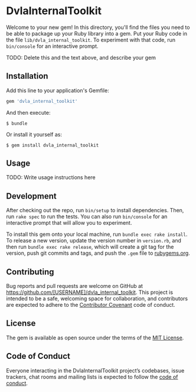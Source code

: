 # DvlaInternalToolkit

Welcome to your new gem! In this directory, you'll find the files you need to be able to package up your Ruby library into a gem. Put your Ruby code in the file `lib/dvla_internal_toolkit`. To experiment with that code, run `bin/console` for an interactive prompt.

TODO: Delete this and the text above, and describe your gem

## Installation

Add this line to your application's Gemfile:

```ruby
gem 'dvla_internal_toolkit'
```

And then execute:

    $ bundle

Or install it yourself as:

    $ gem install dvla_internal_toolkit

## Usage

TODO: Write usage instructions here

## Development

After checking out the repo, run `bin/setup` to install dependencies. Then, run `rake spec` to run the tests. You can also run `bin/console` for an interactive prompt that will allow you to experiment.

To install this gem onto your local machine, run `bundle exec rake install`. To release a new version, update the version number in `version.rb`, and then run `bundle exec rake release`, which will create a git tag for the version, push git commits and tags, and push the `.gem` file to [rubygems.org](https://rubygems.org).

## Contributing

Bug reports and pull requests are welcome on GitHub at https://github.com/[USERNAME]/dvla_internal_toolkit. This project is intended to be a safe, welcoming space for collaboration, and contributors are expected to adhere to the [Contributor Covenant](http://contributor-covenant.org) code of conduct.

## License

The gem is available as open source under the terms of the [MIT License](https://opensource.org/licenses/MIT).

## Code of Conduct

Everyone interacting in the DvlaInternalToolkit project’s codebases, issue trackers, chat rooms and mailing lists is expected to follow the [code of conduct](https://github.com/[USERNAME]/dvla_internal_toolkit/blob/master/CODE_OF_CONDUCT.md).
